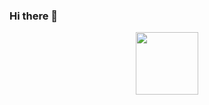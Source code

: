 ### Hi there 👋

<!--
**miglio-RE/miglio-RE** is a ✨ _special_ ✨ repository because its `README.md` (this file) appears on your GitHub profile.

Here are some ideas to get you started:

- 🔭 I’m currently working on ...
- 🌱 I’m currently learning ...
- 👯 I’m looking to collaborate on ...
- 🤔 I’m looking for help with ...
- 💬 Ask me about ...
- 📫 How to reach me: ...
- 😄 Pronouns: ...
- ⚡ Fun fact: ...
-->

<div id="header" align="center">
  <img src="[https://media.giphy.com/media/LaVp0AyqR5bGsC5Cbm/giphy.gif](https://media.giphy.com/media/LaVp0AyqR5bGsC5Cbm/giphy.gif)https://media.giphy.com/media/LaVp0AyqR5bGsC5Cbm/giphy.gif" width="100"/>
</div>
